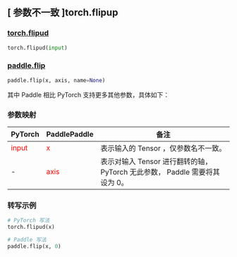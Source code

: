 ## [ 参数不一致 ]torch.flipup
### [torch.flipud](https://pytorch.org/docs/stable/generated/torch.flipud.html?highlight=flipud#torch.flipud)

```python
torch.flipud(input)
```

### [paddle.flip](https://www.paddlepaddle.org.cn/documentation/docs/zh/develop/api/paddle/flip_cn.html#flip)

```python
paddle.flip(x, axis, name=None)
```

其中 Paddle 相比 PyTorch 支持更多其他参数，具体如下：
### 参数映射
| PyTorch       | PaddlePaddle | 备注                                                   |
| ------------- | ------------ | ------------------------------------------------------ |
| <font color='red'> input </font> | <font color='red'> x </font> | 表示输入的 Tensor ，仅参数名不一致。  |
| -           | <font color='red'> axis </font>           | 表示对输入 Tensor 进行翻转的轴， PyTorch 无此参数， Paddle 需要将其设为 0。               |

### 转写示例
```python
# PyTorch 写法
torch.flipud(x)

# Paddle 写法
paddle.flip(x, 0)
```
